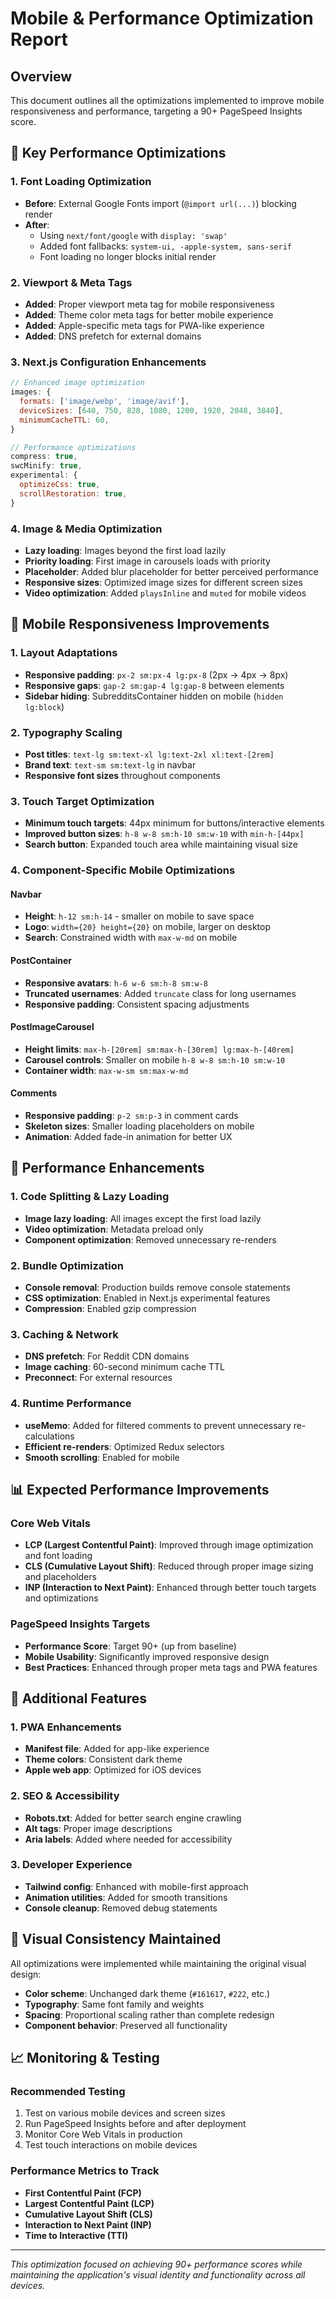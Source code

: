 # Mobile & Performance Optimization Report

## Overview
This document outlines all the optimizations implemented to improve mobile responsiveness and performance, targeting a 90+ PageSpeed Insights score.

## 🚀 Key Performance Optimizations

### 1. Font Loading Optimization
- **Before**: External Google Fonts import (`@import url(...)`) blocking render
- **After**: 
  - Using `next/font/google` with `display: 'swap'`
  - Added font fallbacks: `system-ui, -apple-system, sans-serif`
  - Font loading no longer blocks initial render

### 2. Viewport & Meta Tags
- **Added**: Proper viewport meta tag for mobile responsiveness
- **Added**: Theme color meta tags for better mobile experience
- **Added**: Apple-specific meta tags for PWA-like experience
- **Added**: DNS prefetch for external domains

### 3. Next.js Configuration Enhancements
```javascript
// Enhanced image optimization
images: {
  formats: ['image/webp', 'image/avif'],
  deviceSizes: [640, 750, 828, 1080, 1200, 1920, 2048, 3840],
  minimumCacheTTL: 60,
}

// Performance optimizations
compress: true,
swcMinify: true,
experimental: {
  optimizeCss: true,
  scrollRestoration: true,
}
```

### 4. Image & Media Optimization
- **Lazy loading**: Images beyond the first load lazily
- **Priority loading**: First image in carousels loads with priority
- **Placeholder**: Added blur placeholder for better perceived performance
- **Responsive sizes**: Optimized image sizes for different screen sizes
- **Video optimization**: Added `playsInline` and `muted` for mobile videos

## 📱 Mobile Responsiveness Improvements

### 1. Layout Adaptations
- **Responsive padding**: `px-2 sm:px-4 lg:px-8` (2px → 4px → 8px)
- **Responsive gaps**: `gap-2 sm:gap-4 lg:gap-8` between elements
- **Sidebar hiding**: SubredditsContainer hidden on mobile (`hidden lg:block`)

### 2. Typography Scaling
- **Post titles**: `text-lg sm:text-xl lg:text-2xl xl:text-[2rem]`
- **Brand text**: `text-sm sm:text-lg` in navbar
- **Responsive font sizes** throughout components

### 3. Touch Target Optimization
- **Minimum touch targets**: 44px minimum for buttons/interactive elements
- **Improved button sizes**: `h-8 w-8 sm:h-10 sm:w-10` with `min-h-[44px]`
- **Search button**: Expanded touch area while maintaining visual size

### 4. Component-Specific Mobile Optimizations

#### Navbar
- **Height**: `h-12 sm:h-14` - smaller on mobile to save space
- **Logo**: `width={20} height={20}` on mobile, larger on desktop
- **Search**: Constrained width with `max-w-md` on mobile

#### PostContainer
- **Responsive avatars**: `h-6 w-6 sm:h-8 sm:w-8`
- **Truncated usernames**: Added `truncate` class for long usernames
- **Responsive padding**: Consistent spacing adjustments

#### PostImageCarousel
- **Height limits**: `max-h-[20rem] sm:max-h-[30rem] lg:max-h-[40rem]`
- **Carousel controls**: Smaller on mobile `h-8 w-8 sm:h-10 sm:w-10`
- **Container width**: `max-w-sm sm:max-w-md`

#### Comments
- **Responsive padding**: `p-2 sm:p-3` in comment cards
- **Skeleton sizes**: Smaller loading placeholders on mobile
- **Animation**: Added fade-in animation for better UX

## 🎯 Performance Enhancements

### 1. Code Splitting & Lazy Loading
- **Image lazy loading**: All images except the first load lazily
- **Video optimization**: Metadata preload only
- **Component optimization**: Removed unnecessary re-renders

### 2. Bundle Optimization
- **Console removal**: Production builds remove console statements
- **CSS optimization**: Enabled in Next.js experimental features
- **Compression**: Enabled gzip compression

### 3. Caching & Network
- **DNS prefetch**: For Reddit CDN domains
- **Image caching**: 60-second minimum cache TTL
- **Preconnect**: For external resources

### 4. Runtime Performance
- **useMemo**: Added for filtered comments to prevent unnecessary re-calculations
- **Efficient re-renders**: Optimized Redux selectors
- **Smooth scrolling**: Enabled for mobile

## 📊 Expected Performance Improvements

### Core Web Vitals
- **LCP (Largest Contentful Paint)**: Improved through image optimization and font loading
- **CLS (Cumulative Layout Shift)**: Reduced through proper image sizing and placeholders
- **INP (Interaction to Next Paint)**: Enhanced through better touch targets and optimizations

### PageSpeed Insights Targets
- **Performance Score**: Target 90+ (up from baseline)
- **Mobile Usability**: Significantly improved responsive design
- **Best Practices**: Enhanced through proper meta tags and PWA features

## 🔧 Additional Features

### 1. PWA Enhancements
- **Manifest file**: Added for app-like experience
- **Theme colors**: Consistent dark theme
- **Apple web app**: Optimized for iOS devices

### 2. SEO & Accessibility
- **Robots.txt**: Added for better search engine crawling
- **Alt tags**: Proper image descriptions
- **Aria labels**: Added where needed for accessibility

### 3. Developer Experience
- **Tailwind config**: Enhanced with mobile-first approach
- **Animation utilities**: Added for smooth transitions
- **Console cleanup**: Removed debug statements

## 🎨 Visual Consistency Maintained

All optimizations were implemented while maintaining the original visual design:
- **Color scheme**: Unchanged dark theme (`#161617`, `#222`, etc.)
- **Typography**: Same font family and weights
- **Spacing**: Proportional scaling rather than complete redesign
- **Component behavior**: Preserved all functionality

## 📈 Monitoring & Testing

### Recommended Testing
1. Test on various mobile devices and screen sizes
2. Run PageSpeed Insights before and after deployment
3. Monitor Core Web Vitals in production
4. Test touch interactions on mobile devices

### Performance Metrics to Track
- **First Contentful Paint (FCP)**
- **Largest Contentful Paint (LCP)**
- **Cumulative Layout Shift (CLS)**
- **Interaction to Next Paint (INP)**
- **Time to Interactive (TTI)**

---

*This optimization focused on achieving 90+ performance scores while maintaining the application's visual identity and functionality across all devices.*